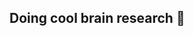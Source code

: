 ## Doing cool brain research 🧠

<!-- ![Zack's GitHub Stats](https://github-readme-stats-git-master-zacks-projects-0141e426.vercel.app/api?username=zackgoldblum) -->
